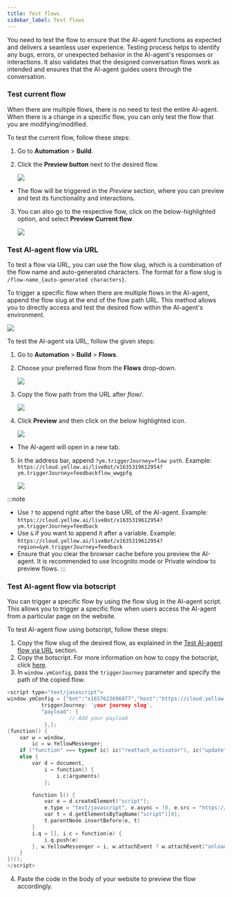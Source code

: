```yaml
---
title: Test flows
sidebar_label: Test flows
---
```


You need to test the flow to ensure that the AI-agent functions as expected and delivers a seamless user experience. Testing process helps to identify any bugs, errors, or unexpected behavior in the AI-agent's responses or interactions. It also validates that the designed conversation flows work as intended and ensures that the AI-agent guides users through the conversation.

### Test current flow

When there are multiple flows, there is no need to test the entire AI-agent. When there is a change in a specific flow, you can only test the flow that you are modifying/modified.

To test the current flow, follow these steps:

1. Go to **Automation** > **Build**.
2. Click the **Preview button** next to the desired flow.

    ![](https://imgur.com/lviJZ4f.png)
    
* The flow will be triggered in the *Preview* section, where you can preview and test its functionality and interactions.
 
3. You can also go to the respective flow, click on the below-highlighted option, and select **Preview Current flow**.

    ![](https://imgur.com/3uM4VCX.png)

### Test AI-agent flow via URL

To test a flow via URL, you can use the flow slug, which is a combination of the flow name and auto-generated characters. The format for a flow slug is `/flow-name_{auto-generated characters}`. 

To trigger a specific flow when there are multiple flows in the AI-agent, append the flow slug at the end of the flow path URL. This method allows you to directly access and test the desired flow within the AI-agent's environment.

   ![](https://imgur.com/Lw5B60L.png)

To test the AI-agent via URL, follow the given steps:

1. Go to **Automation** > **Build** > **Flows**.
2. Choose your preferred flow from the **Flows** drop-down.

    ![](https://imgur.com/AvQOPaK.png)
    
3. Copy the flow path from the URL after *flow/*.

    ![](https://imgur.com/Lw5B60L.png)

4. Click **Preview** and then click on the below highlighted icon.

   ![](https://imgur.com/hFy8IzI.png)
   
* The AI-agent will open in a new tab.   

5. In the address bar, append `?ym.triggerJourney=flow path`. 
Example: `https://cloud.yellow.ai/liveBot/x1635319612954?ym.triggerJourney=feedbackflow_wwgpfq`

   ![](https://imgur.com/d2P76Ad.png)

:::note
* Use `?` to append right after the base URL of the AI-agent. Example: `https://cloud.yellow.ai/liveBot/x1635319612954?ym.triggerJourney=feedback`
* Use `&` if you want to append it after a variable. Example: `https://cloud.yellow.ai/liveBot/x1635319612954?region=&ym.triggerJourney=feedback`
* Ensure that you clear the browser cache before you preview the AI-agent. It is recommended to use Incognito mode or Private window to preview flows.
:::

### Test AI-agent flow via botscript

You can trigger a specific flow by using the flow slug in the AI-agent script. This allows you to trigger a specific flow when users access the AI-agent from a particular page on the website.

To test AI-agent flow using botscript, follow these steps:

1. Copy the flow slug of the desired flow, as explained in the [Test AI-agent flow via URL](#test-ai-agent-flow-via-url) section.
2. Copy the botscript. For more information on how to copy the botscript, click [here](https://docs.yellow.ai/docs/platform_concepts/channelConfiguration/web-widget#deploy-chat-widget). 
3. In `window.ymConfig`, pass the `triggerJourney` parameter and specify the path of the copied flow.

```c
<script type="text/javascript">
window.ymConfig = {"bot":"x1657623696077","host":"https://cloud.yellow.ai",
           triggerJourney: 'your journey slug',
           "payload": {
                    // Add your payload
            },};
(function() {
    var w = window,
        ic = w.YellowMessenger;
    if ("function" === typeof ic) ic("reattach_activator"), ic("update", ymConfig);
    else {
        var d = document,
            i = function() {
                i.c(arguments)
            };

        function l() {
            var e = d.createElement("script");
            e.type = "text/javascript", e.async = !0, e.src = "https://cdn.yellowmessenger.com/plugin/widget-v2/latest/dist/main.min.js";
            var t = d.getElementsByTagName("script")[0];
            t.parentNode.insertBefore(e, t)
        }
        i.q = [], i.c = function(e) {
            i.q.push(e)
        }, w.YellowMessenger = i, w.attachEvent ? w.attachEvent("onload", l) : w.addEventListener("load", l, !1)
    }
})(); 
</script>
```

4. Paste the code in the body of your website to preview the flow accordingly.